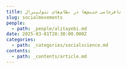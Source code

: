```yaml
---
title: نافرجامی جنبش‌ها در نظام‌های نئولیبرال
slug: socialmovements
people:
  - path: _people/alitayebi.md
date: 2025-03-01T20:30:00.000Z
categories:
  - path: _categories/socialscience.md
contents:
  - path: _contents/article.md
---
```



